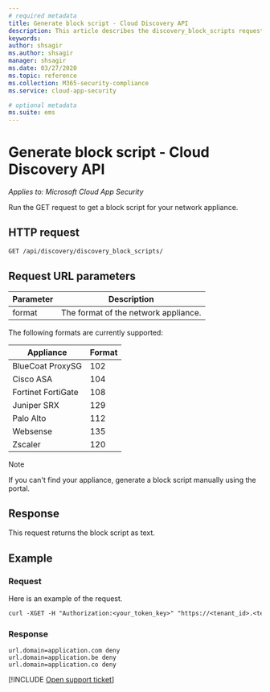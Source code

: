 ```yaml
---
# required metadata
title: Generate block script - Cloud Discovery API
description: This article describes the discovery_block_scripts request in Cloud App Security's Cloud Discovery API.
keywords:
author: shsagir
ms.author: shsagir
manager: shsagir
ms.date: 03/27/2020
ms.topic: reference
ms.collection: M365-security-compliance
ms.service: cloud-app-security

# optional metadata
ms.suite: ems
---
```

# Generate block script - Cloud Discovery API

*Applies to: Microsoft Cloud App Security*

Run the GET request to get a block script for your network appliance.

## HTTP request

```rest
GET /api/discovery/discovery_block_scripts/
```

## Request URL parameters

| Parameter | Description |
| --- | --- |
| format | The format of the network appliance. |

The following formats are currently supported:

| Appliance | Format |
| --- | --- |
| BlueCoat ProxySG | 102 |
| Cisco ASA | 104 |
| Fortinet FortiGate | 108 |
| Juniper SRX | 129 |
| Palo Alto | 112 |
| Websense | 135 |
| Zscaler | 120 |

> [!NOTE]
> If you can't find your appliance, generate a block script manually using the portal.

## Response

This request returns the block script as text.

## Example

### Request

Here is an example of the request.

```rest
curl -XGET -H "Authorization:<your_token_key>" "https://<tenant_id>.<tenant_region>.contoso.com/api/discovery/discovery_block_scripts/?format=102&type=banned"
```

### Response

```text
url.domain=application.com deny
url.domain=application.be deny
url.domain=application.co deny
```

[!INCLUDE [Open support ticket](includes/support.md)]
